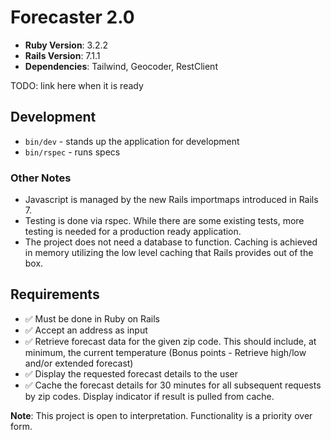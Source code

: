 # Forecaster 2.0

- **Ruby Version**: 3.2.2
- **Rails Version**: 7.1.1
- **Dependencies**: Tailwind, Geocoder, RestClient

TODO: link here when it is ready

## Development

- `bin/dev` - stands up the application for development
- `bin/rspec` - runs specs

### Other Notes

- Javascript is managed by the new Rails importmaps introduced in Rails 7.
- Testing is done via rspec. While there are some existing tests, more testing is needed for a production ready application.
- The project does not need a database to function. Caching is achieved in memory utilizing the low level caching that Rails provides out of the box.

## Requirements

- ✅ Must be done in Ruby on Rails 
- ✅ Accept an address as input
- ✅ Retrieve forecast data for the given zip code. This should include, at minimum, the current temperature (Bonus points - Retrieve high/low and/or extended forecast)
- ✅ Display the requested forecast details to the user 
- ✅ Cache the forecast details for 30 minutes for all subsequent requests by zip codes. Display indicator if result is pulled from cache.

**Note**: This project is open to interpretation. Functionality is a priority over form.

